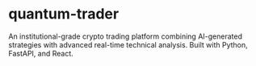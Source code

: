 # quantum-trader
An institutional-grade crypto trading platform combining AI-generated strategies with advanced real-time technical analysis. Built with Python, FastAPI, and React.
